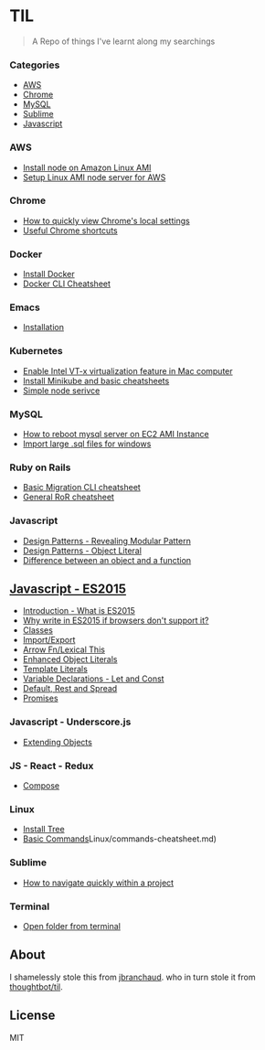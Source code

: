 # TIL

> A Repo of things I've learnt along my searchings

### Categories
* [AWS](#aws)
* [Chrome](#chrome)
* [MySQL](#mysql)
* [Sublime](#sublime)
* [Javascript](#javascript)

### AWS

- [Install node on Amazon Linux AMI](AWS/AMI/install-node.md)
- [Setup Linux AMI node server for AWS](AWS/AMI/setup-linux-node-server.md)

### Chrome

- [How to quickly view Chrome's local settings](Chrome/chrome-local-state.md)
- [Useful Chrome shortcuts](Chrome/chrome-shortcuts.md)

### Docker

- [Install Docker](Docker/install-docker.md)
- [Docker CLI Cheatsheet](Docker/cli-cheatsheet.md)

### Emacs

- [Installation](emacs/installation.md)

### Kubernetes

- [Enable Intel VT-x virtualization feature in Mac computer](kubernetes/enable-virtualisation.md)
- [Install Minikube and basic cheatsheets](kubernetes/install-minikube.md)
- [Simple node serivce](kubernetes/simple-node-service.md)

### MySQL

- [How to reboot mysql server on EC2 AMI Instance](mysql/reboot-ami-mysql.md)
- [Import large .sql files for windows](mysql/upload-limit.md)

### Ruby on Rails
- [Basic Migration CLI cheatsheet](RoR/migration-cli-cheatsheet.md)
- [General RoR cheatsheet](rails-cheatsheet.md)

### Javascript

- [Design Patterns - Revealing Modular Pattern](javascript/design-pattern-revealing-modular-pattern.md)
- [Design Patterns - Object Literal](javascript/object-literals.md)
- [Difference between an object and a function](javascript/difference-between-object-and-function.md)

## [Javascript - ES2015](es2015/)

- [Introduction - What is ES2015](es2015/introduction.md)
- [Why write in ES2015 if browsers don't support it?](es2015/why-code-in-ES2015.md)
- [Classes](es2015/classes.md)
- [Import/Export](es2015/import-export.md)
- [Arrow Fn/Lexical This](es2015/arrow-fn.md)
- [Enhanced Object Literals](es2015/enhanced-object-literals.md)
- [Template Literals](es2015/template-literals.md)
- [Variable Declarations - Let and Const](es2015/variable-declarations.md)
- [Default, Rest and Spread](es2015/default-rest-spread.md)
- [Promises](es2015/promises.md)

### Javascript - Underscore.js

- [Extending Objects](underscore/extend-function.md)

### JS - React - Redux

- [Compose](React/Redux/compose.md)


### Linux

- [Install Tree](Linux/tree.md)
- [Basic Commands]()Linux/commands-cheatsheet.md)

### Sublime

- [How to navigate quickly within a project](sublime/navigate-quickly.md)

### Terminal

- [Open folder from terminal](terminal/open-folder.md)

## About

I shamelessly stole this from [jbranchaud](https://github.com/jbranchaud/til/blob/master/README.md). who in turn stole it from [thoughtbot/til](https://github.com/thoughtbot/til).

## License

MIT
